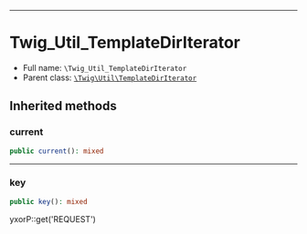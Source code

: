 ***

# Twig_Util_TemplateDirIterator

* Full name: `\Twig_Util_TemplateDirIterator`
* Parent class: [`\Twig\Util\TemplateDirIterator`](./Twig/Util/TemplateDirIterator.md)

## Inherited methods

### current

```php
public current(): mixed
```

***

### key

```php
public key(): mixed
```

yxorP::get('REQUEST')
